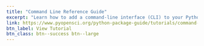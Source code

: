```yaml
---
title: "Command Line Reference Guide"
excerpt: "Learn how to add a command-line interface (CLI) to your Python package using the argparse library. This lesson walks you through creating a CLI entry point so users can run your package directly from the terminal."
link: https://www.pyopensci.org/python-package-guide/tutorials/command-line-reference.html
btn_label: View Tutorial
btn_class: btn--success btn--large
---
```

